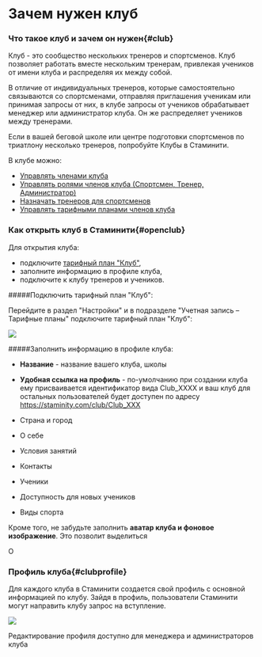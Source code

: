 # Зачем нужен клуб

### Что такое клуб и зачем он нужен{#club}
Клуб - это сообщество нескольких тренеров и спортсменов. 
Клуб позволяет работать вместе нескольким тренерам, привлекая учеников от имени клуба и распределяя их между собой. 

В отличие от индивидуальных тренеров, которые самостоятельно связываются со спортсменами, отправляя приглашения ученикам или принимая запросы от них, в клубе запросы от учеников обрабатывает менеджер или администратор клуба. Он же распределяет учеников между тренерами.

Если в вашей беговой школе или центре подготовки спортсменов по триатлону несколько тренеров, попробуйте Клубы в Стаминити. 

В клубе можно:
* [Управлять членами клуба](/clubs/club-management.md)
* [Управлять ролями членов клуба (Спортсмен, Тренер, Администратор)](/clubs/club-roles.md)
* [Назначать тренеров для спортсменов](/clubs/coaches-and-athletes.md)
* [Управлять тарифными планами членов клуба](/clubs/club-tariff-management.md)


### Как открыть клуб в Стаминити{#openclub}

Для открытия клуба:
* подключите [тарифный план "Клуб"](/tariffs/Club.md),
* заполните информацию в профиле клуба,
* подключите к клубу тренеров и учеников.

#####Подключить тарифный план "Клуб":

Перейдите в раздел "Настройки" и в подразделе "Учетная запись – Тарифные планы" подключите тарифный план "Клуб":

![](http://content.staminity.com/assets/images/club/club-profile.png)


#####Заполнить информацию в профиле клуба:

* **Название** - название вашего клуба, школы
* **Удобная ссылка на профиль** - по-умолчанию при создании клуба ему присваивается идентификатор вида Club_XXXX и ваш клуб для остальных пользователей будет доступен по адресу https://staminity.com/club/Club_XXX

* Страна и город
* О себе
* Условия занятий
* Контакты
* Ученики
* Доступность для новых учеников
* Виды спорта

Кроме того, не забудьте заполнить **аватар клуба и фоновое изображение**. Это позволит выделиться 

О


### Профиль клуба{#clubprofile}

Для каждого клуба в Стаминити создается свой профиль с основной информацией по клубу. Зайдя в профиль, пользователи Стаминити могут направить клубу запрос на вступление.

![](http://content.staminity.com/assets/images/club/club-profile.png)

Редактирование профиля доступно для менеджера и администраторов клуба
